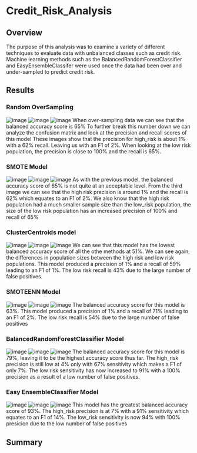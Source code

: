 # Credit_Risk_Analysis
## Overview
The purpose of this analysis was to examine a variety of different techniques to evaluate data with unbalanced classes such as credit risk. Machine learning methods such as the BalancedRandomForestClassifier and EasyEnsembleClassifer were used once the data had been over and under-sampled to predict credit risk.
## Results
### Random OverSampling
![image](https://user-images.githubusercontent.com/102090016/182063812-6d0f9945-88d1-4cf6-9140-f2efb480a0ab.png)
![image](https://user-images.githubusercontent.com/102090016/182064044-5ade56dc-0ef9-4d3e-84f4-80db86fac07e.png)
![image](https://user-images.githubusercontent.com/102090016/182064078-41adebe7-0a75-4357-87cb-81d9e0b80754.png)
When over-sampling data we can see that the balanced accuracy score is 65%
To further break this number down we can analyze the confusion matrix and look at the precision and recall scores of this model 
These images show that the precision for high_risk is about 1% with a 62% recall. Leaving us with an F1 of 2%. When looking at the low risk population, the precision is close to 100% and the recall is 65%.
### SMOTE Model
![image](https://user-images.githubusercontent.com/102090016/182064875-15ecb53f-9f6c-4746-8eb9-ca483dc27a66.png)
![image](https://user-images.githubusercontent.com/102090016/182064926-da154bbf-3daa-4f43-84e9-4d70c73317f1.png)
![image](https://user-images.githubusercontent.com/102090016/182064965-94fb7103-b629-4c22-8344-f2aaff11624b.png)
As with the previous model, the balanced accuracy score of 65% is not quite at an acceptable level. From the third image we can see that the high risk precision is around 1% and the recall is 62% which equates to an F1 of 2%. We also know that the high risk population had a much smaller sample size than the low_risk population, the size of the low risk population has an increased precision of 100% and recall of 65%
### ClusterCentroids model
![image](https://user-images.githubusercontent.com/102090016/182065035-9c124d34-3be4-49a0-a9d6-326cb169d66f.png)
![image](https://user-images.githubusercontent.com/102090016/182065083-c144d6cd-1964-4c35-ba95-49a569b9aa86.png)
![image](https://user-images.githubusercontent.com/102090016/182065109-4f2cebdb-424c-4aba-8f1b-a2c3d9e08e56.png)
We can see that this model has the lowest balanced accuracy score of all the othe methods at 51%. We can see again, the differences in population sizes between the high risk and low risk populations. This model produced a precision of 1% and a recall of 59% leading to an F1 of 1%. The low risk recall is 43% due to the large number of false positives. 
### SMOTEENN Model
![image](https://user-images.githubusercontent.com/102090016/182065147-e228538d-22ed-4c64-a965-531dce433d71.png)
![image](https://user-images.githubusercontent.com/102090016/182065203-2881c51a-468e-4c28-ac86-7cc11980de8d.png)
![image](https://user-images.githubusercontent.com/102090016/182065259-b2f124cf-9eae-4a87-a08d-db2b4f7b1236.png)
The balanced accuracy score for this model is 63%. This model produced a precision of 1% and a recall of 71% leading to an F1 of 2%. The low risk recall is 54% due to the large number of false positives
### BalancedRandomForestClassifier Model
![image](https://user-images.githubusercontent.com/102090016/182065305-75c6e004-81b5-4abe-812a-a7bb3957e7ca.png)
![image](https://user-images.githubusercontent.com/102090016/182065340-eaed8b93-b98a-498d-9f6f-401a5e27cdde.png)
![image](https://user-images.githubusercontent.com/102090016/182065394-d72eb9c1-fc9c-4cf2-8bf9-14f5437fa0f2.png)
The balanced accuracy score for this model is 79%, leaving it to be the highest accuracy score thus far. The high_risk precision is still low at 4% only with 67% sensitivity which makes a F1 of only 7%. The low risk sensitivity has now increased to 91% with a 100% precision as a result of a low number of false positives.
### Easy EnsembleClassifier Model
![image](https://user-images.githubusercontent.com/102090016/182065486-8faeff9e-2b31-43b9-a8bf-974f6e1b13f3.png)
![image](https://user-images.githubusercontent.com/102090016/182065539-9f70af51-7806-4d83-bb33-60ea638e4114.png)
![image](https://user-images.githubusercontent.com/102090016/182065588-53221e5b-c0cb-4a1f-9318-9bccc864d9d8.png)
This model has the greatest balanced accuracy score of 93%. The high_risk precision is at 7% with a 91% sensitivity which equates to an F1 of 14%. The low_risk sensitivity is now 94% with 100% presicion due to the low number of false positives
## Summary
